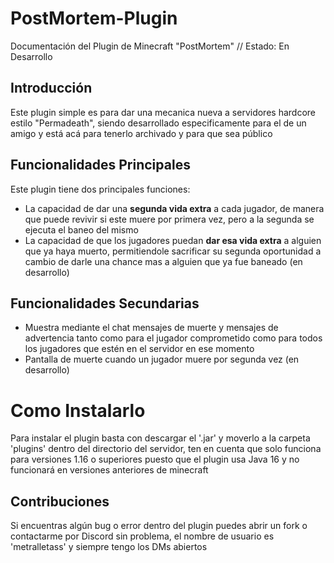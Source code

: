 # PostMortem-Plugin
Documentación del Plugin de Minecraft "PostMortem" // Estado: En Desarrollo

## Introducción

Este plugin simple es para dar una mecanica nueva a servidores hardcore estilo "Permadeath", siendo desarrollado especificamente para el de un amigo y está acá para tenerlo archivado y para que sea público

## Funcionalidades Principales

Este plugin tiene dos principales funciones:

- La capacidad de dar una **segunda vida extra** a cada jugador, de manera que puede revivir si este muere por primera vez, pero a la segunda se ejecuta el baneo del mismo
- La capacidad de que los jugadores puedan **dar esa vida extra** a alguien que ya haya muerto, permitiendole sacrificar su segunda oportunidad a cambio de darle una chance mas a alguien que ya fue baneado (en desarrollo)

## Funcionalidades Secundarias

- Muestra mediante el chat mensajes de muerte y mensajes de advertencia tanto como para el jugador comprometido como para todos los jugadores que estén en el servidor en ese momento
- Pantalla de muerte cuando un jugador muere por segunda vez (en desarrollo)

# Como Instalarlo

Para instalar el plugin basta con descargar el '.jar' y moverlo a la carpeta 'plugins' dentro del directorio del servidor, ten en cuenta que solo funciona para versiones 1.16 o superiores puesto que el plugin usa Java 16 y no funcionará en versiones anteriores de minecraft

## Contribuciones

Si encuentras algún bug o error dentro del plugin puedes abrir un fork o contactarme por Discord sin problema, el nombre de usuario es 'metralletass' y siempre tengo los DMs abiertos
